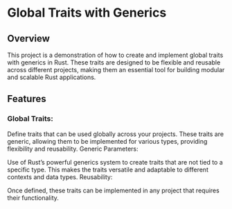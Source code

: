 # Global Traits with Generics
## Overview
This project is a demonstration of how to create and implement global traits with generics in Rust. These traits are designed to be flexible and reusable across different projects, making them an essential tool for building modular and scalable Rust applications.

## Features
### Global Traits:

Define traits that can be used globally across your projects.
These traits are generic, allowing them to be implemented for various types, providing flexibility and reusability.
Generic Parameters:

Use of Rust’s powerful generics system to create traits that are not tied to a specific type.
This makes the traits versatile and adaptable to different contexts and data types.
Reusability:

Once defined, these traits can be implemented in any project that requires their functionality.
